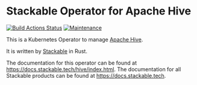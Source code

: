 # Stackable Operator for Apache Hive

[![Build Actions Status](https://ci.stackable.tech/job/Hive%20Operator%20Integration%20Tests/badge/icon?subject=Integration%20Tests)](https://ci.stackable.tech/job/Hive%20Operator%20Integration%20Tests)
[![Maintenance](https://img.shields.io/badge/Maintained%3F-yes-green.svg)](https://GitHub.com/Naereen/StrapDown.js/graphs/commit-activity)

This is a Kubernetes Operator to manage [Apache Hive](https://hive.apache.org/).

It is written by [Stackable](https://www.stackable.de) in Rust.

The documentation for this operator can be found at https://docs.stackable.tech/hive/index.html.
The documentation for all Stackable products can be found at https://docs.stackable.tech.
